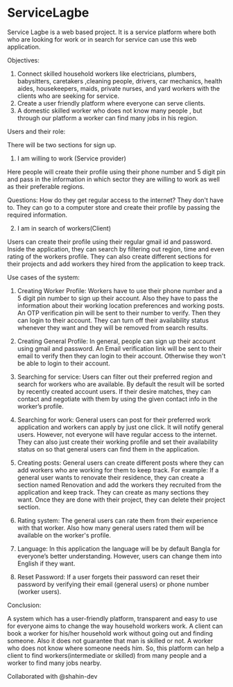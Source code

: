 # ServiceLagbe
Service Lagbe is a web based project. It is a service platform where both who are looking for work or in search for service can use this web application. 

Objectives:
1. Connect skilled household workers like electricians, plumbers, babysitters, caretakers ,cleaning people, drivers, car mechanics, health aides, housekeepers, maids, private nurses, and yard workers with the clients who are seeking for service.
2. Create a user friendly platform where everyone can serve clients.
3. A domestic skilled worker who does not know many people , but through our platform a worker can find many jobs in his region.

Users and their role:

There will be two sections for sign up. 

1. I am willing to work (Service provider)

Here people will create their profile using their phone number and 5 digit pin and pass in the information in which sector they are willing to work as well as their preferable regions.

Questions:
How do they get regular access to the internet?
They don't have to. They can go to a computer store and create their profile by passing the required information.
		 
2. I am in search of workers(Client)

Users can create their profile using their regular gmail id and password. Inside the application, they can search by filtering out region, time and even rating of the workers profile. They can also create different sections for their projects and add workers they hired from the application to keep track. 

Use cases of the system:

1. Creating Worker Profile: Workers have to use their phone number and a 5 digit pin number to sign up their account. Also they have to pass the information about their working location preferences and working posts. An OTP verification pin will be sent to their number to verify. Then they can login to their account. They can turn off their availability status whenever they want and they will be removed from search results.

2. Creating General Profile: In general, people can sign up their account using gmail and password. An Email verification link will be sent to their email to verify then they can login to their account. Otherwise they won't be able to login to their account.

3. Searching for service: Users can filter out their preferred region and search for workers who are available. By default the result will be sorted by recently created account users. If their desire matches, they can contact and negotiate with them by using the given contact info in the worker’s profile.

4. Searching for work: General users can post for their preferred work application and workers can apply by just one click. It will notify general users. However, not everyone will have regular access to the internet. They can also just create their working profile and set their availability status on so that general users can find them in the application.
   
5. Creating posts: General users can create different posts where they can add workers who are working for them to keep track. For example: If a general user wants to renovate their residence, they can create a section named Renovation and add the workers they recruited from the application and keep track. They can create as many sections they want. Once they are done with their project, they can delete their project section.

6. Rating system: The general users can rate them from their experience with that worker. Also how many general users rated them will be available on the worker's profile. 

7. Language: In this application the language will be by default Bangla for everyone’s better understanding. However, users can change them into English if they want.

8. Reset Password: If a user forgets their password can reset their password by verifying their email (general users) or phone number (worker users).

Conclusion:

A system which has  a user-friendly platform, transparent and easy to use for everyone aims to change the way household workers work. A client can book a worker for his/her household work without going out and finding someone. Also it does not guarantee that man is skilled or not.  A worker who does not know where someone needs him. So, this platform  can help a client to find workers(intermediate or skilled) from many people and a worker to find many jobs nearby.

Collaborated with @shahin-dev

